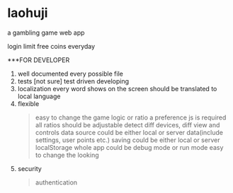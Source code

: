 laohuji
=======

a gambling game web app

login
limit free coins everyday

***FOR DEVELOPER   
1. well documented every possible file
2. tests
      [not sure] test driven developing
3. localization
      every word shows on the screen should be translated to local language
4. flexible
   > easy to change the game logic or ratio
      a preference js is required
      all ratios should be adjustable
      detect diff devices, diff view and controls
      data source could be either local or server
      data(include settings, user points etc.) saving could be either local or server
      localStorage
      whole app could be debug mode or run mode
   > easy to change the looking
5. security
   > authentication
